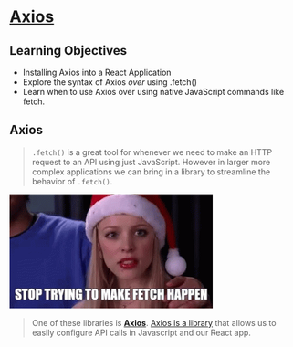 # [Axios](https://login.codingdojo.com/m/754/16730/124653)

## Learning Objectives

- Installing Axios into a React Application
- Explore the syntax of Axios *over* using .fetch()
- Learn when to use Axios over using native JavaScript commands like fetch.

## Axios

>`.fetch()` is a great tool for whenever we need to make an HTTP request to an API using just JavaScript. However in larger more complex applications we can bring in a library to streamline the behavior of `.fetch()`. 


![](./fetch.gif)


>One of these libraries is __[Axios]__. [Axios is a library] that allows us to easily configure API calls in Javascript and our React app. 


[axios]: https://www.npmjs.com/package/axios

[axios is a library]: https://axios-http.com/docs/intro